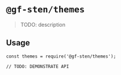 # `@gf-sten/themes`

> TODO: description

## Usage

```
const themes = require('@gf-sten/themes');

// TODO: DEMONSTRATE API
```



